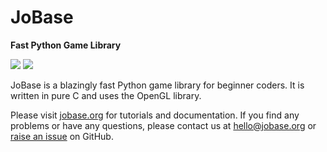 # JoBase
**Fast Python Game Library**

[![](https://img.shields.io/pypi/dm/jobase.svg?label=PyPI%20downloads)](https://pypi.org/project/jobase)
[![](https://github.com/Grey41/JoBase/actions/workflows/wheels.yml/badge.svg)](https://github.com/Grey41/JoBase/actions/workflows/wheels.yml)

JoBase is a blazingly fast Python game library for beginner coders.
It is written in pure C and uses the OpenGL library.

Please visit [jobase.org](https://jobase.org) for tutorials and documentation.
If you find any problems or have any questions, please contact us at [hello@jobase.org](mailto:hello@jobase.org) or [raise an issue](https://github.com/JoBase/JoBase/issues/new) on GitHub.
